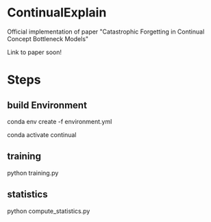 # ContinualExplain
Official implementation of paper "Catastrophic Forgetting in Continual Concept Bottleneck Models"

Link to paper soon!

# Steps

## build Environment

conda env create -f environment.yml

conda activate continual

## training

python training.py

## statistics

python compute_statistics.py
